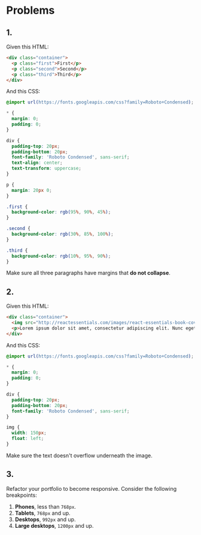 # Problems

## 1.

Given this HTML:

```html
<div class="container">
  <p class="first">First</p>
  <p class="second">Second</p>
  <p class="third">Third</p>
</div>
```

And this CSS:

```css
@import url(https://fonts.googleapis.com/css?family=Roboto+Condensed);

* {
  margin: 0;
  padding: 0;
}

div {
  padding-top: 20px;
  padding-bottom: 20px;
  font-family: 'Roboto Condensed', sans-serif;
  text-align: center;
  text-transform: uppercase;
}

p {
  margin: 20px 0;
}

.first {
  background-color: rgb(95%, 90%, 45%);
}

.second {
  background-color: rgb(30%, 85%, 100%);
}

.third {
  background-color: rgb(10%, 95%, 90%);
}
```

Make sure all three paragraphs have margins that __do not collapse__.

## 2.

Given this HTML:

```html
<div class="container">
  <img src="http://reactessentials.com/images/react-essentials-book-cover.jpg" />
  <p>Lorem ipsum dolor sit amet, consectetur adipiscing elit. Nunc eget accumsan augue, id auctor dui. In nec ipsum elit. In eget odio congue, volutpat turpis semper, tempus ex. Mauris in gravida nisi, quis interdum libero. Aliquam vel molestie dolor. Donec tincidunt nec neque vitae convallis. Aenean a mi aliquam, auctor nisl posuere, faucibus urna. Nullam nunc lacus, blandit et mi id, interdum fermentum eros. Nullam eget porta lacus. Sed eleifend tellus nec malesuada mattis. Lorem ipsum dolor sit amet, consectetur adipiscing elit. Aliquam consequat vitae purus tristique rhoncus. Ut luctus efficitur eros ut rhoncus.</p>
</div>
```

And this CSS:

```css
@import url(https://fonts.googleapis.com/css?family=Roboto+Condensed);

* {
  margin: 0;
  padding: 0;
}

div {
  padding-top: 20px;
  padding-bottom: 20px;
  font-family: 'Roboto Condensed', sans-serif;
}

img {
  width: 150px;
  float: left;
}
```

Make sure the text doesn't overflow underneath the image.

## 3.

Refactor your portfolio to become responsive. Consider the following breakpoints:

1. __Phones__, less than `768px`.
2. __Tablets__, `768px` and up.
3. __Desktops__, `992px` and up.
4. __Large desktops__, `1200px` and up.